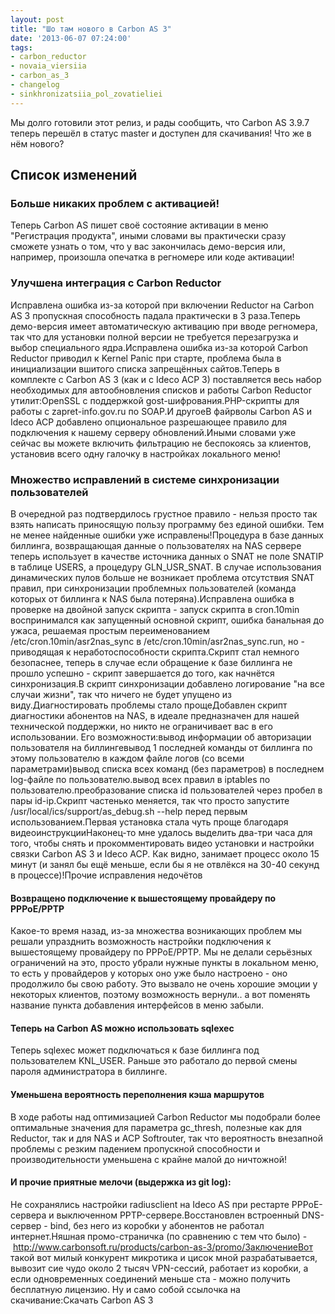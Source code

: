 ```yaml
---
layout: post
title: "Шо там нового в Carbon AS 3"
date: '2013-06-07 07:24:00'
tags:
- carbon_reductor
- novaia_viersiia
- carbon_as_3
- changelog
- sinkhronizatsiia_pol_zovatieliei
---
```


Мы долго готовили этот релиз, и рады сообщить, что Carbon AS 3.9.7 теперь перешёл в статус master и доступен для скачивания! Что же в нём нового?

## Список изменений

### Больше никаких проблем с активацией!
Теперь Carbon AS пишет своё состояние активации в меню "Регистрация продукта", иными словами вы практически сразу сможете узнать о том, что у вас закончилась демо-версия или, например, произошла опечатка в регномере или коде активации!

### Улучшена интеграция с Carbon Reductor
Исправлена ошибка из-за которой при включении Reductor на Carbon AS 3 пропускная способность падала практически в 3 раза.Теперь демо-версия имеет автоматическую активацию при вводе регномера, так что для установки полной версии не требуется перезагрузка и выбор специального ядра.Исправлена ошибка из-за которой Carbon Reductor приводил к Kernel Panic при старте, проблема была в инициализации вшитого списка запрещённых сайтов.Теперь в комплекте с Carbon AS 3 (как и с Ideco ACP 3) поставляется весь набор необходимых для автообновления списков и работы Carbon Reductor утилит:OpenSSL с поддержкой gost-шифрования.PHP-скрипты для работы с zapret-info.gov.ru по SOAP.И другоеВ файрволы Carbon AS и Ideco ACP добавлено опциональное разрешающее правило для подключения к нашему серверу обновлений.Иными словами уже сейчас вы можете включить фильтрацию не беспокоясь за клиентов, установив всего одну галочку в настройках локального меню!

### Множество исправлений в системе синхронизации пользователей
В очередной раз подтвердилось грустное правило - нельзя просто так взять написать приносящую пользу программу без единой ошибки. Тем не менее найденные ошибки уже исправлены!Процедура в базе данных биллинга, возвращающая данные о пользователях на NAS сервере теперь использует в качестве источника данных о SNAT не поле SNATIP в таблице USERS, а процедуру GLN_USR_SNAT. В случае использования динамических пулов больше не возникает проблема отсутствия SNAT правил, при синхронизации проблемных пользователей (команда которых от биллинга к NAS была потеряна).Исправлена ошибка в проверке на двойной запуск скрипта - запуск скрипта в cron.10min воспринимался как запущенный основной скрипт, ошибка банальная до ужаса, решаемая простым переименованием /etc/cron.10min/asr2nas_sync в /etc/cron.10min/asr2nas_sync.run, но - приводящая к неработоспособности скрипта.Скрипт стал немного безопаснее, теперь в случае если обращение к базе биллинга не прошло успешно - скрипт завершается до того, как начнётся синхронизация.В скрипт синхронизации добавлено логирование "на все случаи жизни", так что ничего не будет упущено из виду.Диагностировать проблемы стало прощеДобавлен скрипт диагностики абонентов на NAS, в идеале предназначен для нашей технической поддержки, но никто не ограничивает вас в его использовании. Его возможности:вывод информации об авторизации пользователя на биллингевывод 1 последней команды от биллинга по этому пользователю в каждом файле логов (со всеми параметрами)вывод списка всех команд (без параметров) в последнем log-файле по пользователю.вывод всех правил в iptables по пользователю.преобразование списка id пользователей через пробел в пары id-ip.Скрипт частенько меняется, так что просто запустите /usr/local/ics/support/as_debug.sh --help перед первым использованием.Первая установка стала чуть проще благодаря видеоинструкцииНаконец-то мне удалось выделить два-три часа для того, чтобы снять и прокомментировать видео установки и настройки связки Carbon AS 3 и Ideco ACP. Как видно, занимает процесс около 15 минут (и занял бы ещё меньше, если бы я не отвлёкся на 30-40 секунд в процессе)!Прочие исправления недочётов

#### Возвращено подключение к вышестоящему провайдеру по PPPoE/PPTP
Какое-то время назад, из-за множества возникающих проблем мы решали упразднить возможность настройки подключения к вышестоящему провайдеру по PPPoE/PPTP. Мы не делали серьёзных ограничений на это, просто убрали нужные пункты в локальном меню, то есть у провайдеров у которых оно уже было настроено - оно продолжило бы свою работу. Это вызвало не очень хорошие эмоции у некоторых клиентов, поэтому возможность вернули.. а вот поменять название пункта добавления интерфейсов в меню забыли.

#### Теперь на Carbon AS можно использовать sqlexec
Теперь sqlexec может подключаться к базе биллинга под пользователем KNL_USER. Раньше это работало до первой смены пароля администратора в биллинге.

#### Уменьшена вероятность переполнения кэша маршрутов
В ходе работы над оптимизацией Carbon Reductor мы подобрали более оптимальные значения для параметра gc_thresh, полезные как для Reductor, так и для NAS и АСР Softrouter, так что вероятность внезапной проблемы с резким падением пропускной способности и производительности уменьшена с крайне малой до ничтожной!

#### И прочие приятные мелочи (выдержка из git log):
Не сохранялись настройки radiusclient на Ideco AS при рестарте PPPoE-сервера и выключенном PPTP-сервере.Восстановлен встроенный DNS-сервер - bind, без него из коробки у абонентов не работал интернет.Няшная промо-страничка (по сравнению с тем что было) - http://www.carbonsoft.ru/products/carbon-as-3/promo/ЗаключениеВот такой вот милый конкурент микротика и цисок мной разрабатывается, вывозит сие чудо около 2 тысяч VPN-сессий, работает из коробки, а если одновременных соединений меньше ста - можно получить бесплатную лицензию. Ну и само собой ссылочка на скачивание:Скачать Carbon AS 3